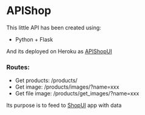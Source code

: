 # APIShop

This little API has been created using:

- Python + Flask

And its deployed on Heroku as [APIShopUI](https://api-shop-ui.herokuapp.com/)

### Routes: 

- Get products: /products/
- Get image: /products/images/?name=xxx
- Get file image: /products/get_images/?name=xxx

Its purpose is to feed to [ShopUI](https://github.com/JotaGalera/ShopUI) app with data 
